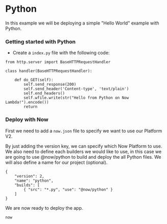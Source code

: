 # Python

In this example we will be deploying a simple "Hello World" example with Python.

### Getting started with Python

- Create a `index.py` file with the following code:

```
from http.server import BaseHTTPRequestHandler

class handler(BaseHTTPRequestHandler):

    def do_GET(self):
        self.send_response(200)
        self.send_header('Content-type', 'text/plain')
        self.end_headers()
        self.wfile.write(str("Hello from Python on Now Lambda!").encode())
        return
```

### Deploy with Now

First we need to add a `now.json` file to specify we want to use our Platform V2.

By just adding the version key, we can specify which Now Platform to use. We also need to define each builders we would like to use, in this case we are going to use @now/python to build and deploy the all Python files. We will also define a name for our project (optional).

```
{
    "version": 2,
    "name": "python",
    "builds": [
        { "src": "*.py", "use": "@now/python" }
    ]
}
```

We are now ready to deploy the app.

```
now
```
